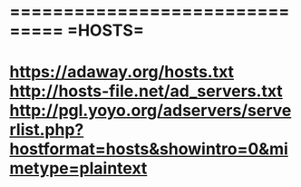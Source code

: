 ===============================
=HOSTS=
===============================
https://adaway.org/hosts.txt
http://hosts-file.net/ad_servers.txt
http://pgl.yoyo.org/adservers/serverlist.php?hostformat=hosts&showintro=0&mimetype=plaintext
===============================